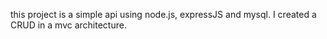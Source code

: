 this project is a simple api using node.js, expressJS and mysql. I created a CRUD in a mvc architecture. 
